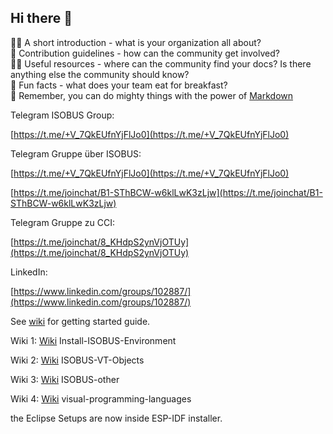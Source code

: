 ## Hi there 👋

🙋‍♀️ A short introduction - what is your organization all about?  
🌈 Contribution guidelines - how can the community get involved?  
👩‍💻 Useful resources - where can the community find your docs? Is there anything else the community should know?  
🍿 Fun facts - what does your team eat for breakfast?  
🧙 Remember, you can do mighty things with the power of [Markdown](https://docs.github.com/github/writing-on-github/getting-started-with-writing-and-formatting-on-github/basic-writing-and-formatting-syntax)

Telegram ISOBUS Group:

[https://t.me/+V_7QkEUfnYjFlJo0](https://t.me/+V_7QkEUfnYjFlJo0)

Telegram Gruppe über ISOBUS:

[https://t.me/+V_7QkEUfnYjFlJo0](https://t.me/+V_7QkEUfnYjFlJo0)

[https://t.me/joinchat/B1-SThBCW-w6klLwK3zLjw](https://t.me/joinchat/B1-SThBCW-w6klLwK3zLjw)

Telegram Gruppe zu CCI:

[https://t.me/joinchat/8_KHdpS2ynVjOTUy](https://t.me/joinchat/8_KHdpS2ynVjOTUy)

LinkedIn:

[https://www.linkedin.com/groups/102887/](https://www.linkedin.com/groups/102887/)

See [wiki](https://github.com/Meisterschulen-am-Ostbahnhof-Munchen/Install-ISOBUS-Environment/wiki) for getting started guide.

Wiki 1: [Wiki](https://github.com/Meisterschulen-am-Ostbahnhof-Munchen/Install-ISOBUS-Environment/wiki) Install-ISOBUS-Environment

Wiki 2: [Wiki](https://github.com/Meisterschulen-am-Ostbahnhof-Munchen/ISOBUS-VT-Objects/wiki) ISOBUS-VT-Objects

Wiki 3: [Wiki](https://github.com/Meisterschulen-am-Ostbahnhof-Munchen/ISOBUS-other/wiki) ISOBUS-other

Wiki 4: [Wiki](https://github.com/Meisterschulen-am-Ostbahnhof-Munchen/visual-programming-languages/wiki) visual-programming-languages

the Eclipse Setups are now inside ESP-IDF installer.
